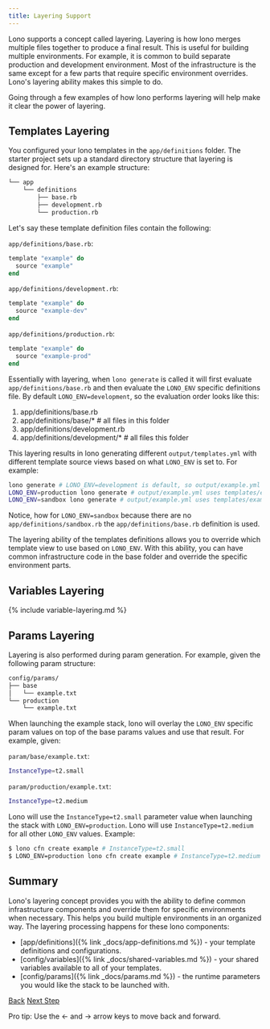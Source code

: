 ```yaml
---
title: Layering Support
---
```


Lono supports a concept called layering.  Layering is how lono merges multiple files together to produce a final result.  This is useful for building multiple environments. For example, it is common to build separate production and development environment.  Most of the infrastructure is the same except for a few parts that require specific environment overrides.  Lono's layering ability makes this simple to do.

Going through a few examples of how lono performs layering will help make it clear the power of layering.

## Templates Layering

You configured your lono templates in the `app/definitions` folder. The starter project sets up a standard directory structure that layering is designed for.  Here's an example structure:

```sh
└── app
    └── definitions
        ├── base.rb
        ├── development.rb
        └── production.rb
```

Let's say these template definition files contain the following:

`app/definitions/base.rb`:

```ruby
template "example" do
  source "example"
end
```

`app/definitions/development.rb`:

```ruby
template "example" do
  source "example-dev"
end
```

`app/definitions/production.rb`:

```ruby
template "example" do
  source "example-prod"
end
```

Essentially with layering, when `lono generate` is called it will first evaluate `app/definitions/base.rb` and then evaluate the `LONO_ENV` specific definitions file.  By default `LONO_ENV=development`, so the evaluation order looks like this:

1. app/definitions/base.rb
2. app/definitions/base/* # all files in this folder
3. app/definitions/development.rb
4. app/definitions/development/* # all files this folder

This layering results in lono generating  different `output/templates.yml` with different template source views based on what `LONO_ENV` is set to. For example:

```sh
lono generate # LONO_ENV=development is default, so output/example.yml uses templates/example-dev.yml
LONO_ENV=production lono generate # output/example.yml uses templates/example-prod.yml
LONO_ENV=sandbox lono generate # output/example.yml uses templates/example.yml since there is no app/definitions/sandbox.rb yet
```

Notice, how for `LONO_ENV=sandbox` because there are no `app/definitions/sandbox.rb` the `app/definitions/base.rb` definition is used.

The layering ability of the templates definitions allows you to override which template view to use based on `LONO_ENV`. With this ability, you can have common infrastructure code in the base folder and override the specific environment parts.

## Variables Layering

{% include variable-layering.md %}

## Params Layering

Layering is also performed during param generation.  For example, given the following param structure:

```sh
config/params/
├── base
│   └── example.txt
└── production
    └── example.txt
```

When launching the example stack, lono will overlay the `LONO_ENV` specific param values on top of the base params values and use that result.  For example, given:

`param/base/example.txt`:

```sh
InstanceType=t2.small
```

`param/production/example.txt`:

```sh
InstanceType=t2.medium
```

Lono will use the `InstanceType=t2.small` parameter value when launching the stack with `LONO_ENV=production`.  Lono will use `InstanceType=t2.medium` for all other `LONO_ENV` values.  Example:

```sh
$ lono cfn create example # InstanceType=t2.small
$ LONO_ENV=production lono cfn create example # InstanceType=t2.medium
```

## Summary

Lono's layering concept provides you with the ability to define common infrastructure components and override them for specific environments when necessary. This helps you build multiple environments in an organized way. The layering processing happens for these lono components:

* [app/definitions]({% link _docs/app-definitions.md %}) - your template definitions and configurations.
* [config/variables]({% link _docs/shared-variables.md %}) - your shared variables available to all of your templates.
* [config/params]({% link _docs/params.md %}) - the runtime parameters you would like the stack to be launched with.

<a id="prev" class="btn btn-basic" href="{% link _docs/params.md %}">Back</a>
<a id="next" class="btn btn-primary" href="{% link _docs/app-scripts.md %}">Next Step</a>
<p class="keyboard-tip">Pro tip: Use the <- and -> arrow keys to move back and forward.</p>
